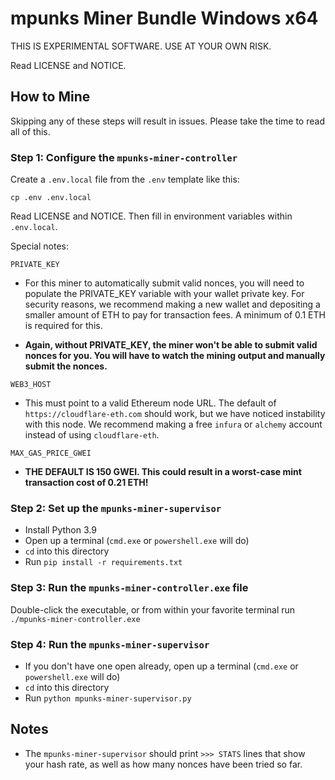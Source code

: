 # mpunks Miner Bundle Windows x64

THIS IS EXPERIMENTAL SOFTWARE. USE AT YOUR OWN RISK.

Read LICENSE and NOTICE.

## How to Mine

Skipping any of these steps will result in issues. Please take the time to read all of this.

### Step 1: Configure the `mpunks-miner-controller`
Create a `.env.local` file from the `.env` template like this:
```
cp .env .env.local
```
Read LICENSE and NOTICE. Then fill in environment variables within `.env.local`.

Special notes:

`PRIVATE_KEY`

- For this miner to automatically submit valid nonces, you will need to populate the PRIVATE_KEY variable with your wallet private key. For security reasons, we recommend making a new wallet and depositing a smaller amount of ETH to pay for transaction fees. A minimum of 0.1 ETH is required for this.

- **Again, without PRIVATE_KEY, the miner won't be able to submit valid nonces for you. You will have to watch the mining output and manually submit the nonces.**

`WEB3_HOST`

- This must point to a valid Ethereum node URL. The default of `https://cloudflare-eth.com` should work, but we have noticed instability with this node. We recommend making a free `infura` or `alchemy` account instead of using `cloudflare-eth`.

`MAX_GAS_PRICE_GWEI`

- **THE DEFAULT IS 150 GWEI. This could result in a worst-case mint transaction cost of 0.21 ETH!**

### Step 2: Set up the `mpunks-miner-supervisor`
- Install Python 3.9
- Open up a terminal (`cmd.exe` or `powershell.exe` will do)
- `cd` into this directory
- Run `pip install -r requirements.txt`

### Step 3: Run the `mpunks-miner-controller.exe` file
Double-click the executable, or from within your favorite terminal run `./mpunks-miner-controller.exe`

### Step 4: Run the `mpunks-miner-supervisor`
- If you don't have one open already, open up a terminal (`cmd.exe` or `powershell.exe` will do)
- `cd` into this directory
- Run `python mpunks-miner-supervisor.py`

## Notes
- The `mpunks-miner-supervisor` should print `>>> STATS` lines that show your hash rate, as well as how many nonces have been tried so far.

